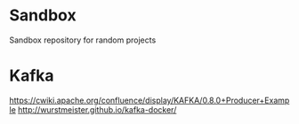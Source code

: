 Sandbox
=======

Sandbox repository for random projects

Kafka
=====
https://cwiki.apache.org/confluence/display/KAFKA/0.8.0+Producer+Example
http://wurstmeister.github.io/kafka-docker/
